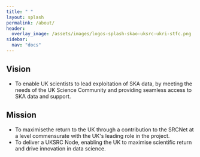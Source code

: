 ```yaml
---
title: " "
layout: splash
permalink: /about/
header:
  overlay_image: /assets/images/logos-splash-skao-uksrc-ukri-stfc.png
sidebar: 
  nav: "docs"
---
```


## Vision ##
* To enable UK scientists to lead exploitation of SKA data, by meeting the needs of the UK Science Community and providing seamless access to SKA data and support.

## Mission ##
* To maximisethe return to the UK through a contribution to the SRCNet at a level commensurate with the UK's leading role in the project.
* To deliver a UKSRC Node, enabling the UK to maximise scientific return and drive innovation in data science.

